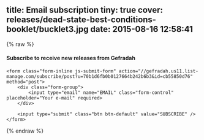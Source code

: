 title: Email subscription
tiny: true
cover: releases/dead-state-best-conditions-booklet/bucklet3.jpg
date: 2015-08-16 12:58:41
---
{% raw %}
<div class="form text-center">
    <h4 class="form__title">
        Subscribe to receive new releases from Gefradah
    </h4>

    <form class="form-inline js-submit-form" action="//gefradah.us11.list-manage.com/subscribe/post?u=70b1d6fb0b0127664b242b6b3&id=cb55850d76" method="post">
        <div class="form-group">
            <input type="email" name="EMAIL" class="form-control" placeholder="Your e-mail" required>
        </div>

        <input type="submit" class="btn btn-default" value="SUBSCRIBE" />
    </form>
</div>
{% endraw %}